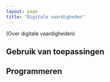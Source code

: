 ```yaml
---
layout: page
title: "Digitale vaardigheden"
---
```


(Over digitale vaardigheden)

## Gebruik van toepassingen

## Programmeren
